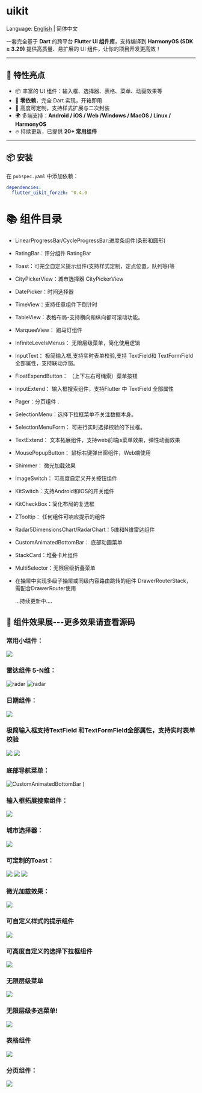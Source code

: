 # uikit

Language: [English](README.md) | 简体中文


一套完全基于 **Dart** 的跨平台 **Flutter UI 组件库**，支持编译到 **HarmonyOS (SDK ≥ 3.29)**  提供高质量、易扩展的 UI 组件，让你的项目开发更高效！

---

## 🌟 特性亮点
- 📦 丰富的 UI 组件：输入框、选择器、表格、菜单、动画效果等
- 🔗 **零依赖**，完全 Dart 实现，开箱即用
- 🎨 高度可定制，支持样式扩展与二次封装
- 🌍 多端支持：**Android / iOS / Web  /Windows / MacOS / Linux / HarmonyOS**
- 🔥 持续更新，已提供 **20+ 常用组件**

---

## 📦 安装
在 `pubspec.yaml` 中添加依赖：
```yaml
dependencies:
  flutter_uikit_forzzh: ^0.4.0
```


# 📚 组件目录

- LinearProgressBar/CycleProgressBar:进度条组件(条形和圆形)
- RatingBar：评分组件 RatingBar
- Toast：可完全自定义提示组件(支持样式定制，定点位置，队列等)等
- CityPickerView：城市选择器 CityPickerView
- DatePicker：时间选择器
- TimeView：支持任意组件下倒计时
- TableView：表格布局-支持横向和纵向都可滚动功能。
- MarqueeView： 跑马灯组件
- InfiniteLevelsMenus： 无限层级菜单，简化使用逻辑
- InputText： 极简输入框,支持实时表单校验,支持 TextField和 TextFormField全部属性，支持联动浮窗。
- FloatExpendButton： （上下左右可绳索）菜单按钮
- InputExtend： 输入框搜索组件，支持Flutter 中 TextField 全部属性
- Pager：分页组件 .
- SelectionMenu：选择下拉框菜单不关注数据本身。
- SelectionMenuForm： 可进行实时选择校验的下拉框。
- TextExtend： 文本拓展组件，支持web前端js菜单效果，弹性动画效果
- MousePopupButton： 鼠标右键弹出窗组件，Web端使用
- Shimmer： 微光加载效果
- ImageSwitch： 可高度自定义开关按钮组件
- KitSwitch：支持Android和IOS的开关组件
- KitCheckBox：简化布局的复选框
- ZTooltip： 任何组件可响应提示的组件
- Radar5DimensionsChart/RadarChart：5维和N维雷达组件
- CustomAnimatedBottomBar： 底部动画菜单
- StackCard：堆叠卡片组件
- MultiSelector：无限层级折叠菜单
- 在抽屉中实现多级子抽屉或同级内容路由跳转的组件 DrawerRouterStack，需配合DrawerRouter使用

  ...持续更新中....



## 🎨 组件效果展---更多效果请查看源码


### 常用小组件：
![](https://github.com/zhengzaihong/uikit/blob/master/images/widgets.gif)

### 雷达组件 5-N维：
![radar](https://github.com/zhengzaihong/uikit/blob/master/images/radar-n.png ) 
![radar](https://github.com/zhengzaihong/uikit/blob/master/images/radar-n2.png)


### 日期组件：
![](https://github.com/zhengzaihong/uikit/blob/master/images/date_picker.gif)


### 极简输入框支持TextField 和TextFormField全部属性，支持实时表单校验
![](https://github.com/zhengzaihong/uikit/blob/master/images/input_text.gif)
![](https://github.com/zhengzaihong/uikit/blob/master/images/input_text_pop.gif)


### 底部导航菜单：
![CustomAnimatedBottomBar](https://github.com/zhengzaihong/uikit/blob/master/images/bottom_bar.gif) )

### 输入框拓展搜索组件：

![](https://github.com/zhengzaihong/uikit/blob/master/images/inputextentd.gif)

### 城市选择器：
![](https://github.com/zhengzaihong/uikit/blob/master/images/citypicker.gif)


### 可定制的Toast：
![](https://github.com/zhengzaihong/uikit/blob/master/images/toast.gif)
![](https://github.com/zhengzaihong/uikit/blob/master/images/toast_point.png)
![](https://github.com/zhengzaihong/uikit/blob/master/images/toast_queue.gif)

### 微光加载效果：
![](https://github.com/zhengzaihong/uikit/blob/master/images/shimmer.gif)



### 可自定义样式的提示组件
![](https://github.com/zhengzaihong/uikit/blob/master/images/ztooltip.gif)


### 可高度自定义的选择下拉框组件
![](https://github.com/zhengzaihong/uikit/blob/master/images/SelectionMenu2.jpg)

### 无限层级菜单
![](https://github.com/zhengzaihong/uikit/blob/master/images/one_expand.gif)
### 无限层级多选菜单!
![](https://github.com/zhengzaihong/uikit/blob/master/images/selector.png)

### 表格组件
![](https://github.com/zhengzaihong/uikit/blob/master/images/table_scroller.gif)

### 分页组件：
![](https://github.com/zhengzaihong/uikit/blob/master/images/pager_image.png)




